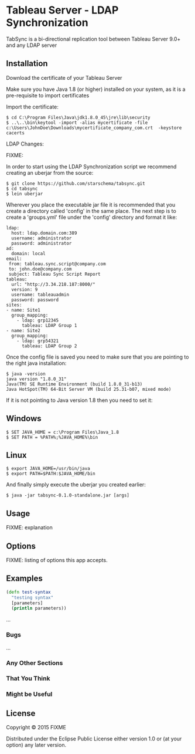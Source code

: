 ﻿# Tableau Server - LDAP Synchronization

TabSync is a bi-directional replication tool between Tableau Server 9.0+ and any LDAP server 

## Installation

Download the certificate of your Tableau Server

Make sure you have Java 1.8 (or higher) installed on your system, as it is a pre-requisite to import certificates

Import the certificate:


    $ cd C:\Program Files\Java\jdk1.8.0_45\jre\lib\security
    $ ..\..\bin\keytool -import -alias mycertificate -file c:\Users\JohnDoe\Downloads\mycertificate_company_com.crt  -keystore cacerts

LDAP Changes:
 
FIXME:



In order to start using the LDAP Synchronization script we recommend creating an uberjar from the source:

    $ git clone https://github.com/starschema/tabsync.git
    $ cd tabsync
    $ lein uberjar

Wherever you place the executable jar file it is recommended that you create a directory called 'config' in the same place. The next step is to create a 'groups.yml' file under the 'config' directory and format it like:

    ldap:
      host: ldap.domain.com:389
      username: administrator
      password: administrator
    ad:
      domain: local
    email:
     from: tableau.sync.script@company.com
     to: john.doe@company.com
     subject: Tableau Sync Script Report
    tableau:
      url: "http://3.34.218.187:8000/"
      version: 9
      username: tableauadmin
      password: password
    sites:
    - name: Site1
      group_mapping:
        - ldap: grp12345
          tableau: LDAP Group 1
    - name: Site2
      group_mapping:
        - ldap: grp54321
          tableau: LDAP Group 2

Once the config file is saved you need to make sure that you are pointing to the right java installation:

    $ java -version
    java version "1.8.0_31"
    Java(TM) SE Runtime Environment (build 1.8.0_31-b13)
    Java HotSpot(TM) 64-Bit Server VM (build 25.31-b07, mixed mode)

If it is not pointing to Java version 1.8 then you need to set it:

## Windows

    $ SET JAVA_HOME = c:\Program Files\Java_1.8
    $ SET PATH = %PATH%;%JAVA_HOME%\bin

## Linux

    $ export JAVA_HOME=/usr/bin/java
    $ export PATH=$PATH:$JAVA_HOME/bin

And finally simply execute the uberjar you created earlier:



    $ java -jar tabsync-0.1.0-standalone.jar [args]

## Usage

FIXME: explanation

## Options

FIXME: listing of options this app accepts.

## Examples

```clojure
(defn test-syntax
  "testing syntax"
  [parameters]
  (println parameters))
```
...

### Bugs



...

### Any Other Sections
### That You Think
### Might be Useful

## License

Copyright © 2015 FIXME

Distributed under the Eclipse Public License either version 1.0 or (at
your option) any later version.
